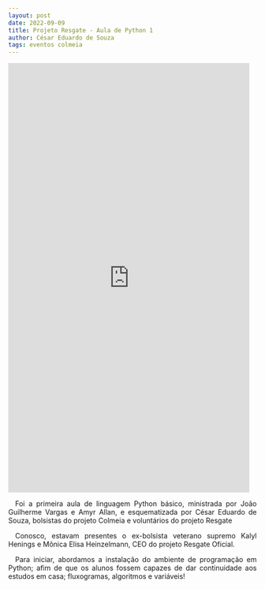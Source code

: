 ```yaml
---
layout: post
date: 2022-09-09
title: Projeto Resgate - Aula de Python 1
author: César Eduardo de Souza
tags: eventos colmeia
---
```

<iframe width="489" height="869" src="https://www.youtube.com/embed/hyD4JGqjLCw" title="AULAS DE PYTHON - PROJETO RESGATE #1" frameborder="0" allow="accelerometer; autoplay; clipboard-write; encrypted-media; gyroscope; picture-in-picture; web-share" allowfullscreen></iframe>

<p style="text-align: justify">&emsp;Foi a primeira aula de linguagem Python básico, ministrada por João Guilherme Vargas e Amyr Allan, e esquematizada por César Eduardo de Souza, bolsistas do projeto Colmeia e voluntários do projeto Resgate </p>

<p style="text-align: justify">&emsp;Conosco, estavam presentes o ex-bolsista veterano supremo Kalyl Henings e Mônica Elisa Heinzelmann, CEO do projeto Resgate Oficial.</p>

<div style="text-align: justify">&emsp;Para iniciar, abordamos a instalação do ambiente de programação em Python; afim de que os alunos fossem capazes de dar continuidade aos estudos em casa; fluxogramas, algoritmos e variáveis!</div>